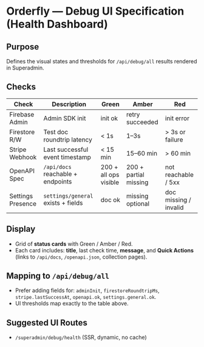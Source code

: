 # Orderfly — Debug UI Specification (Health Dashboard)

## Purpose
Defines the visual states and thresholds for `/api/debug/all` results rendered in Superadmin.

## Checks
| Check              | Description                         | Green                     | Amber                 | Red                           |
|--------------------|-------------------------------------|---------------------------|-----------------------|-------------------------------|
| Firebase Admin     | Admin SDK init                      | init ok                   | retry succeeded       | init error                    |
| Firestore R/W      | Test doc roundtrip latency          | < 1s                      | 1–3s                  | > 3s or failure               |
| Stripe Webhook     | Last successful event timestamp     | < 15 min                  | 15–60 min             | > 60 min                      |
| OpenAPI Spec       | `/api/docs` reachable + endpoints   | 200 + all ops visible     | 200 + partial missing | not reachable / 5xx           |
| Settings Presence  | `settings/general` exists + fields  | doc ok                    | missing optional      | doc missing / invalid         |

## Display
- Grid of **status cards** with Green / Amber / Red.
- Each card includes: **title**, last check time, **message**, and **Quick Actions** (links to `/api/docs`, `/openapi.json`, collection pages).

## Mapping to `/api/debug/all`
- Prefer adding fields for: `adminInit`, `firestoreRoundtripMs`, `stripe.lastSuccessAt`, `openapi.ok`, `settings.general.ok`.
- UI thresholds map exactly to the table above.

## Suggested UI Routes
- `/superadmin/debug/health` (SSR, dynamic, no cache)
